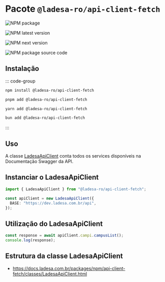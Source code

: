 # Pacote `@ladesa-ro/api-client-fetch`

<div class="flex items-center flex-wrap gap-2">

![NPM package][npm-package-src]

![NPM latest version][npm-package-latest-version-src]

![NPM next version][npm-package-next-version-src]

![NPM package source code][source-code-small-src]

</div>

## Instalação

::: code-group

```sh [npm]
npm install @ladesa-ro/api-client-fetch
```

```sh [pnpm]
pnpm add @ladesa-ro/api-client-fetch
```

```sh [yarn]
yarn add @ladesa-ro/api-client-fetch
```

```sh [bun]
bun add @ladesa-ro/api-client-fetch
```

:::

## Uso

A classe [LadesaApiClient][pkg-class-ladesa-api-client] conta todos os services disponíveis na Documentação Swagger da API.

## Instanciar o LadesaApiClient

```ts
import { LadesaApiClient } from "@ladesa-ro/api-client-fetch";

const apiClient = new LadesaApiClient({
  BASE: "https://dev.ladesa.com.br/api",
});
```

## Utilização do LadesaApiClient

```ts
const response = await apiClient.campi.campusList();
console.log(response);
```

## Estrutura da classe LadesaApiClient

- <https://docs.ladesa.com.br/packages/npm/api-client-fetch/classes/LadesaApiClient.html>

<!--  -->

[pkg-class-ladesa-api-client]: https://docs.ladesa.com.br/packages/npm/api-client-fetch/classes/LadesaApiClient.html

<!-- Badges / Integrations / NPM -->

[npm-package-src]: https://img.shields.io/badge/npm-%40ladesa--ro%2Fapi--client--fetch-18181B?style=flat&logo=npm&logoColor=white&labelColor=%23CB3837
[source-code-small-src]: https://img.shields.io/badge/_-GitHub-white?style=flat&logo=git&logoColor=white&labelColor=%2318181B

<!-- Badges / Integrations / NPM / Versions -->

[npm-package-latest-version-src]: https://img.shields.io/badge/dynamic/json?url=https%3A%2F%2Fregistry.npmjs.com%2F%40ladesa-ro%2Fapi-client-fetch&query=%24%5B%22dist-tags%22%5D.latest&prefix=v&style=flat&logo=npm&logoColor=white&label=latest&style=flat&colorA=18181B&colorB=white
[npm-package-next-version-src]: https://img.shields.io/badge/dynamic/json?url=https%3A%2F%2Fregistry.npmjs.com%2F%40ladesa-ro%2Fapi-client-fetch&query=%24%5B%22dist-tags%22%5D.next&prefix=v&style=flat&logo=npm&logoColor=white&label=next&style=flat&colorA=18181B&colorB=white
